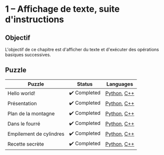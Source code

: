 # 1 – Affichage de texte, suite d'instructions

## Objectif

L'objectif de ce chapitre est d'afficher du texte et d'exécuter des opérations basiques successives.

## Puzzle

| Puzzle                  | Status                       | Languages                                                                                        |
| ----------------------- | ---------------------------- | ------------------------------------------------------------------------------------------------ |
| Hello world!            | :heavy_check_mark: Completed | [Python](1%20-%20Hello%20world!.py), [C++](1%20-%20Hello%20world!.cpp)                           |
| Présentation            | :heavy_check_mark: Completed | [Python](2%20-%20Présentation.py), [C++](2%20-%20Présentation.cpp)                               |
| Plan de la montagne     | :heavy_check_mark: Completed | [Python](3%20-%20Plan%20de%20la%20montagne.py), [C++](3%20-%20Plan%20de%20la%20montagne.cpp)     |
| Dans le fourré          | :heavy_check_mark: Completed | [Python](4%20-%20Dans%20le%20fourré.py), [C++](4%20-%20Dans%20le%20fourré.cpp)                   |
| Empilement de cylindres | :heavy_check_mark: Completed | [Python](5%20-%20Empilement%20de%20cylindres.py), [C++](5%20-%20Empilement%20de%20cylindres.cpp) |
| Recette secrète         | :heavy_check_mark: Completed | [Python](6%20-%20Recette%20secrète.py), [C++](6%20-%20Recette%20secrète.cpp)                     |
